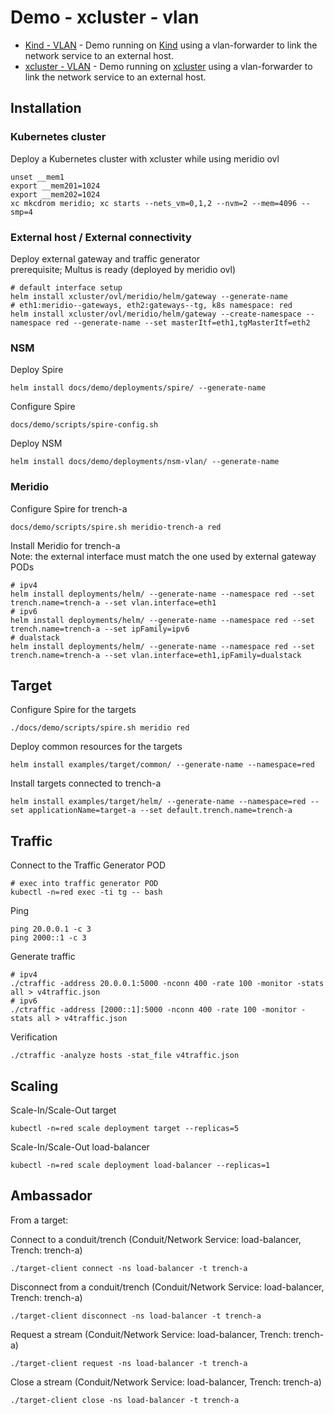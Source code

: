 # Demo - xcluster - vlan

* [Kind - VLAN](readme.md) - Demo running on [Kind](https://kind.sigs.k8s.io/) using a vlan-forwarder to link the network service to an external host.
* [xcluster - VLAN](xcluster.md) - Demo running on [xcluster](https://github.com/Nordix/xcluster) using a vlan-forwarder to link the network service to an external host.

## Installation

### Kubernetes cluster

Deploy a Kubernetes cluster with xcluster while using meridio ovl
```
unset __mem1
export __mem201=1024
export __mem202=1024
xc mkcdrom meridio; xc starts --nets_vm=0,1,2 --nvm=2 --mem=4096 --smp=4
```

### External host / External connectivity

Deploy external gateway and traffic generator  
prerequisite; Multus is ready (deployed by meridio ovl)
```
# default interface setup
helm install xcluster/ovl/meridio/helm/gateway --generate-name
# eth1:meridio--gateways, eth2:gateways--tg, k8s namespace: red
helm install xcluster/ovl/meridio/helm/gateway --create-namespace --namespace red --generate-name --set masterItf=eth1,tgMasterItf=eth2
```

### NSM

Deploy Spire
```
helm install docs/demo/deployments/spire/ --generate-name
```

Configure Spire
```
docs/demo/scripts/spire-config.sh
```

Deploy NSM
```
helm install docs/demo/deployments/nsm-vlan/ --generate-name
```

### Meridio

Configure Spire for trench-a
```
docs/demo/scripts/spire.sh meridio-trench-a red
```

Install Meridio for trench-a  
Note: the external interface must match the one used by external gateway PODs
```
# ipv4
helm install deployments/helm/ --generate-name --namespace red --set trench.name=trench-a --set vlan.interface=eth1
# ipv6
helm install deployments/helm/ --generate-name --namespace red --set trench.name=trench-a --set ipFamily=ipv6 
# dualstack
helm install deployments/helm/ --generate-name --namespace red --set trench.name=trench-a --set vlan.interface=eth1,ipFamily=dualstack 
```

## Target

Configure Spire for the targets
```
./docs/demo/scripts/spire.sh meridio red
```

Deploy common resources for the targets
```
helm install examples/target/common/ --generate-name --namespace=red
```

Install targets connected to trench-a
```
helm install examples/target/helm/ --generate-name --namespace=red --set applicationName=target-a --set default.trench.name=trench-a
```

## Traffic

Connect to the Traffic Generator POD
```
# exec into traffic generator POD
kubectl -n=red exec -ti tg -- bash
```

Ping
```
ping 20.0.0.1 -c 3
ping 2000::1 -c 3

```

Generate traffic
```
# ipv4
./ctraffic -address 20.0.0.1:5000 -nconn 400 -rate 100 -monitor -stats all > v4traffic.json
# ipv6
./ctraffic -address [2000::1]:5000 -nconn 400 -rate 100 -monitor -stats all > v4traffic.json
```

Verification
```
./ctraffic -analyze hosts -stat_file v4traffic.json
```

## Scaling

Scale-In/Scale-Out target
```
kubectl -n=red scale deployment target --replicas=5
```

Scale-In/Scale-Out load-balancer
```
kubectl -n=red scale deployment load-balancer --replicas=1
```

## Ambassador

From a target:

Connect to a conduit/trench (Conduit/Network Service: load-balancer, Trench: trench-a)
```
./target-client connect -ns load-balancer -t trench-a
```

Disconnect from a conduit/trench (Conduit/Network Service: load-balancer, Trench: trench-a)
```
./target-client disconnect -ns load-balancer -t trench-a
```

Request a stream (Conduit/Network Service: load-balancer, Trench: trench-a)
```
./target-client request -ns load-balancer -t trench-a
```

Close a stream (Conduit/Network Service: load-balancer, Trench: trench-a)
```
./target-client close -ns load-balancer -t trench-a
```

